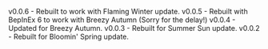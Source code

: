 ﻿v0.0.6 - Rebuilt to work with Flaming Winter update.
v0.0.5 - Rebuilt with BepInEx 6 to work with Breezy Autumn (Sorry for the delay!)
v0.0.4 - Updated for Breezy Autumn.
v0.0.3 - Rebuilt for Summer Sun update.
v0.0.2 - Rebuilt for Bloomin' Spring update.